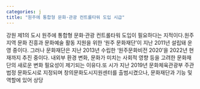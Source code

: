 ```yaml
---
categories: j
title: "원주에 통합형 문화·관광 컨트롤타워 도입 시급"
---
```

강원 제1의 도시 원주에 통합형 문화·관광 컨트롤타워 도입이 필요하다는 지적이다.원주지역 문화 진흥과 문화예술 활동 지원을 위한 ‘원주 문화재단’이 지난 2011년 설립돼 운영 중이다. 그러나 문화재단은 지난 2013년 수립한 ‘원주문화비전 2020’을 2022년 현재까지 추진 중이다. 내외부 환경 변화, 문화가 미치는 사회적 영향 등을 고려한 문화재단의 새로운 변화 필요성이 제기되는 이유다.또 시가 지난 2019년 문화체육관광부 주관 법정 문화도시로 지정되며 창의문화도시지원센터를 출범시켰으나, 문화재단과 기능 및 역할에 있어 상당